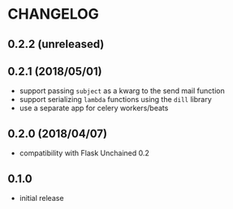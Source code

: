 # CHANGELOG

## 0.2.2 (unreleased)

## 0.2.1 (2018/05/01)

* support passing `subject` as a kwarg to the send mail function
* support serializing `lambda` functions using the `dill` library
* use a separate app for celery workers/beats

## 0.2.0 (2018/04/07)

* compatibility with Flask Unchained 0.2

## 0.1.0

* initial release
